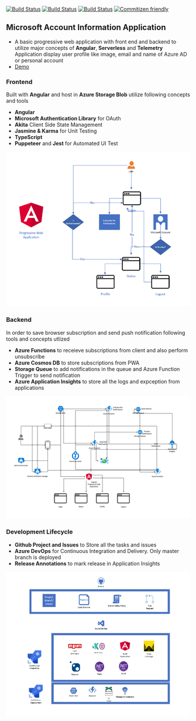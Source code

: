[![Build Status](https://dev.azure.com/talha0113/Open%20Source/_apis/build/status%2Fmicrosoft-account-profile-information%2Finfrastructure?branchName=main)](https://dev.azure.com/talha0113/Open%20Source/_build/latest?definitionId=58&branchName=main)
[![Build Status](https://dev.azure.com/talha0113/Open%20Source/_apis/build/status%2Fmicrosoft-account-profile-information%2Fnotification-service?branchName=main)](https://dev.azure.com/talha0113/Open%20Source/_build/latest?definitionId=59&branchName=main)
[![Build Status](https://dev.azure.com/talha0113/Open%20Source/_apis/build/status%2Fmicrosoft-account-profile-information%2Fprogressive-web-app?branchName=main)](https://dev.azure.com/talha0113/Open%20Source/_build/latest?definitionId=60&branchName=main)
[![Commitizen friendly](https://img.shields.io/badge/commitizen-friendly-brightgreen.svg)](http://commitizen.github.io/cz-cli/)

## Microsoft Account Information Application
- A basic progressive web application with front end and backend to utilize major concepts of **Angular**, **Serverless** and **Telemetry**
Application display user profile like image, email and name of Azure AD or personal account
- [Demo](https://ms-profile-information-fd.azurefd.net)

### Frontend
Built with **Angular** and host in **Azure Storage Blob** utilize following concepts and tools
  - **Angular**
  - **Microsoft Authentication Library** for OAuth
  - **Akita** Client Side State Management
  - **Jasmine & Karma** for Unit Testing
  - **TypeScript**
  - **Puppeteer** and **Jest** for Automated UI Test
  
![Flow Diagram](./Diagrams/Flow.png)

### Backend
In order to save browser subscription and send push notification following tools and concepts utlized
  - **Azure Functions** to receieve subscriptions from client and also perform unsubscribe
  - **Azure Cosmos DB** to store subscriptions from PWA
  - **Storage Queue** to add notifications in the queue and Azure Function Trigger to send notification
  - **Azure Application Insights** to store all the logs and expception from applications

![Architecture Diagram](./Diagrams/Stack.png)

### Development Lifecycle
  - **Github Project and Issues** to Store all the tasks and issues
  - **Azure DevOps** for Continuous Integration and Delivery. Only master branch is deployed
  - **Release Annotations** to mark release in Application Insights

![Development LifeCycle Diagram](./Diagrams/DevelopmentLifeCycle.png)
